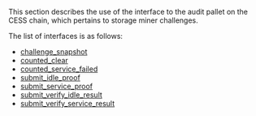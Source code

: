 This section describes the use of the interface to the audit pallet on the CESS chain, which pertains to storage miner challenges.

The list of interfaces is as follows:
- [challenge_snapshot](query/challenge_snapshot.md)
- [counted_clear](query/counted_clear.md)
- [counted_service_failed](query/counted_service_failed.md)
- [submit_idle_proof](transaction/submit_idle_proof.md)
- [submit_service_proof](transaction/submit_service_proof.md)
- [submit_verify_idle_result](transaction/submit_verify_idle_result.md)
- [submit_verify_service_result](transaction/submit_verify_service_result.md)
